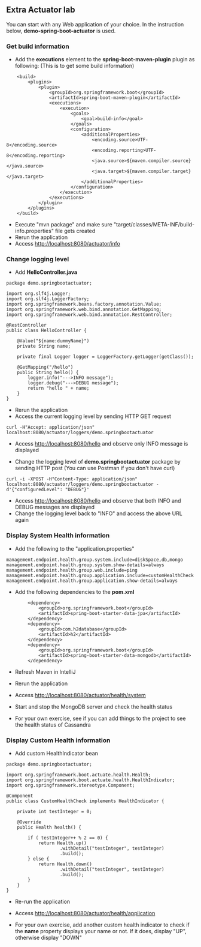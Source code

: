 ## Extra Actuator lab

You can start with any Web application of your choice.
In the instruction below, **demo-spring-boot-actuator** is used.

### Get build information

- Add the **executions** element to the **spring-boot-maven-plugin** plugin as following: (This is to get some build information)

```
    <build>
        <plugins>
            <plugin>
                <groupId>org.springframework.boot</groupId>
                <artifactId>spring-boot-maven-plugin</artifactId>
                <executions>
                    <execution>
                        <goals>
                            <goal>build-info</goal>
                        </goals>
                        <configuration>
                            <additionalProperties>
                                <encoding.source>UTF-8</encoding.source>
                                <encoding.reporting>UTF-8</encoding.reporting>
                                <java.source>${maven.compiler.source}</java.source>
                                <java.target>${maven.compiler.target}</java.target>
                            </additionalProperties>
                        </configuration>
                    </execution>
                </executions>
            </plugin>
        </plugins>
    </build>
```

- Execute "mvn package" and make sure "target/classes/META-INF/build-info.properties" file gets created
- Rerun the application
- Access [http://localhost:8080/actuator/info](http://localhost:8080/actuator/info)


### Change logging level

- Add **HelloController.java**

```
package demo.springbootactuator;

import org.slf4j.Logger;
import org.slf4j.LoggerFactory;
import org.springframework.beans.factory.annotation.Value;
import org.springframework.web.bind.annotation.GetMapping;
import org.springframework.web.bind.annotation.RestController;

@RestController
public class HelloController {

    @Value("${name:dummyName}")
    private String name;

    private final Logger logger = LoggerFactory.getLogger(getClass());

    @GetMapping("/hello")
    public String hello() {
        logger.info("--->INFO message");
        logger.debug("--->DEBUG message");
        return "hello " + name;
    }
}
```

- Rerun the application
- Access the current logging level by sending HTTP GET request

```
curl -H"Accept: application/json" localhost:8080/actuator/loggers/demo.springbootactuator
```

- Access [http://localhost:8080/hello](http://localhost:8080/hello) and observe only INFO message is displayed

- Change the logging level of **demo.springbootactuator** package by sending HTTP post  (You can use Postman if you don't have curl)

```
curl -i -XPOST -H"Content-Type: application/json" localhost:8080/actuator/loggers/demo.springbootactuator -d'{"configuredLevel": "DEBUG"}'
```

- Access [http://localhost:8080/hello](http://localhost:8080/hello) and observe that both INFO and DEBUG messages are displayed
- Change the logging level back to "INFO" and access the above URL again

### Display System Health information

- Add the following to the "application.properties"

```
management.endpoint.health.group.system.include=diskSpace,db,mongo
management.endpoint.health.group.system.show-details=always
management.endpoint.health.group.web.include=ping
management.endpoint.health.group.application.include=customHealthCheck
management.endpoint.health.group.application.show-details=always
```

- Add the following dependencies to the **pom.xml**

```
        <dependency>
            <groupId>org.springframework.boot</groupId>
            <artifactId>spring-boot-starter-data-jpa</artifactId>
        </dependency>
        <dependency>
            <groupId>com.h2database</groupId>
            <artifactId>h2</artifactId>
        </dependency>
        <dependency>
            <groupId>org.springframework.boot</groupId>
            <artifactId>spring-boot-starter-data-mongodb</artifactId>
        </dependency>
```

- Refresh Maven in IntelliJ
- Rerun the application
- Access [http://localhost:8080/actuator/health/system](http://localhost:8080/health/system)
- Start and stop the MongoDB server and check the health status

- For your own exercise, see if you can add things to the project to see the health status of Cassandra 

### Display Custom Health information

- Add custom HealthIndicator bean

```
package demo.springbootactuator;

import org.springframework.boot.actuate.health.Health;
import org.springframework.boot.actuate.health.HealthIndicator;
import org.springframework.stereotype.Component;

@Component
public class CustomHealthCheck implements HealthIndicator {

    private int testInteger = 0;

    @Override
    public Health health() {

        if ( testInteger++ % 2 == 0) {
            return Health.up()
                    .withDetail("testInteger", testInteger)
                    .build();
        } else {
            return Health.down()
                    .withDetail("testInteger", testInteger)
                    .build();
        }
    }
}
```

- Re-run the application
- Access [http://localhost:8080/actuator/health/application](http://localhost:8080/health/application)

- For your own exercise, add another custom health indicator to check if the **name** property displays your name or not.  If it does, display "UP", otherwise display "DOWN"

